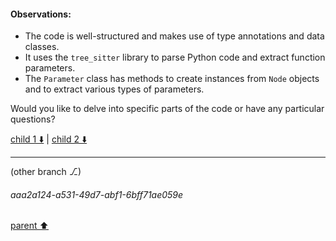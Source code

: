 #### Observations:
- The code is well-structured and makes use of type annotations and data classes.
- It uses the `tree_sitter` library to parse Python code and extract function parameters.
- The `Parameter` class has methods to create instances from `Node` objects and to extract various types of parameters.

Would you like to delve into specific parts of the code or have any particular questions?

[child 1 ⬇️](#aaa2a124-a531-49d7-abf1-6bff71ae059e) | [child 2 ⬇️](#aaa21996-ce1a-4550-baea-bb77183194f1)

---

(other branch ⎇)
###### aaa2a124-a531-49d7-abf1-6bff71ae059e
[parent ⬆️](#79181316-3c09-4844-8300-7e43ccd3f8a1)

